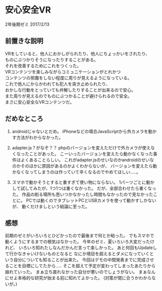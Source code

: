 # 安心安全VR
2年後期ゼミ 2017/2/13

## 前置きな説明
VRをしていると、他人におかしがられたり、他人にちょっかいをされたり、  
ものにぶつかりそうになったりすることがある。  
それを改善するためにこれをつくった。  
VRコンテンツを楽しみながらコミュニケーションがとれかつ  
コンテンツの邪魔をしない程度に周りが見えるようになっている。  
これで他人にからかわれても犯人を突き止められたり、  
おかしな行動をとっていても弁解したりすることが出来るので安心。  
また周りが見えるのでものにぶつかることが避けられるので安全。  
まさに安心安全なVRコンテンツだ。  

## だめなところ
1. androidじゃないとだめ。
iPhoneなどの場合JavaScriptから外カメラを動かす方法がわからなかった。

2. adapter.js？がなぞ？？
phpのバージョンを変えただけで外カメラが使えなくなったことがあった。
こーいったバージョンを変えたら動かなくなった事件はよくあることらしい。
これがadapter.jsのせいなのかandroidのせいなのかそのほかに原因があるのかよくわからないが、
バージョンを変えたら動かなくなってしまうのは作っていて辛くなるのでやめてほしい.....。

3. スマホで動かそうとすると重すぎて使い物にならない。
1パーツごとに動かして試してみたが、1つ1つは重くなかった。
だが、全部合わせたら重くなった。
作品の削る場所も思いつかなかったし時間もなかったので見なかったことに。
PCでは動くのでタブレットPCとUSBカメラを使って動かすしかないが、
動くだけましという結論に至った。


## 感想
前期のゼミがいろいろとひどかったので最後まで何とか粘った。
でもスマホで動くようにするまでの根気はなかった。
今年のゼミ、夏いろいろ大変だったけれど、
いろいろ知れたしなんだかんだ言って楽しかった。
あと何回もUpdateして行かなきゃいけないものとなると
なにか境目を超えるとダメになっていくという自分についても知ることが出来た。
今回はデモの中間発表までに完成させることを目標にしてたから.....
そこを超えて予定が変わってしまったあたりから崩れていった。
まぁ立ち直れなかった自分が悪いのでしょうがない。
まぁなんにせよ本格的な研究が始まる前に知れてよかった。
(対策が間に合うかわからないが。)
